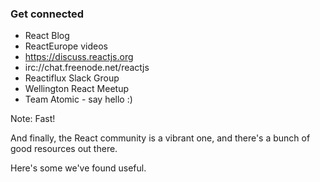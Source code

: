 ### Get connected
- React Blog
- ReactEurope videos
- https://discuss.reactjs.org
- irc://chat.freenode.net/reactjs
- Reactiflux Slack Group
- Wellington React Meetup
- Team Atomic - say hello :)

Note:
Fast!

And finally, the React community is a vibrant one, and there's a bunch of good resources out there.

Here's some we've found useful.
